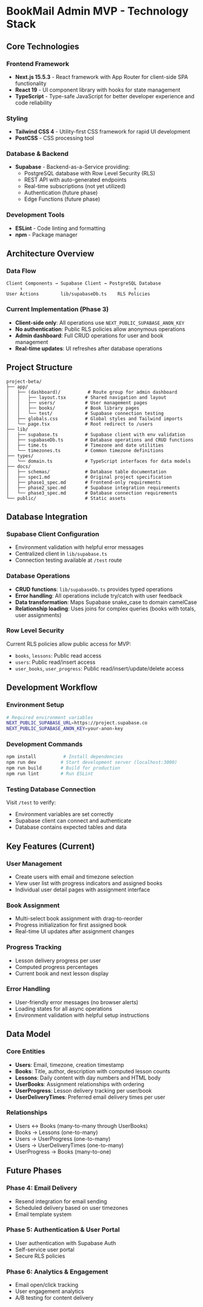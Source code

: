 # BookMail Admin MVP - Technology Stack

## Core Technologies

### Frontend Framework
- **Next.js 15.5.3** - React framework with App Router for client-side SPA functionality
- **React 19** - UI component library with hooks for state management
- **TypeScript** - Type-safe JavaScript for better developer experience and code reliability

### Styling
- **Tailwind CSS 4** - Utility-first CSS framework for rapid UI development
- **PostCSS** - CSS processing tool

### Database & Backend
- **Supabase** - Backend-as-a-Service providing:
  - PostgreSQL database with Row Level Security (RLS)
  - REST API with auto-generated endpoints
  - Real-time subscriptions (not yet utilized)
  - Authentication (future phase)
  - Edge Functions (future phase)

### Development Tools
- **ESLint** - Code linting and formatting
- **npm** - Package manager

## Architecture Overview

### Data Flow
```
Client Components → Supabase Client → PostgreSQL Database
     ↑                    ↑                    ↑
User Actions        lib/supabaseDb.ts    RLS Policies
```

### Current Implementation (Phase 3)
- **Client-side only**: All operations use `NEXT_PUBLIC_SUPABASE_ANON_KEY`
- **No authentication**: Public RLS policies allow anonymous operations
- **Admin dashboard**: Full CRUD operations for user and book management
- **Real-time updates**: UI refreshes after database operations

## Project Structure

```
project-beta/
├── app/
│   ├── (dashboard)/          # Route group for admin dashboard
│   │   ├── layout.tsx       # Shared navigation and layout
│   │   ├── users/           # User management pages
│   │   ├── books/           # Book library pages
│   │   └── test/            # Supabase connection testing
│   ├── globals.css          # Global styles and Tailwind imports
│   └── page.tsx             # Root redirect to /users
├── lib/
│   ├── supabase.ts          # Supabase client with env validation
│   ├── supabaseDb.ts        # Database operations and CRUD functions
│   ├── time.ts              # Timezone and date utilities
│   └── timezones.ts         # Common timezone definitions
├── types/
│   └── domain.ts            # TypeScript interfaces for data models
├── docs/
│   ├── schemas/             # Database table documentation
│   ├── spec1.md             # Original project specification
│   ├── phase1_spec.md       # Frontend-only requirements
│   ├── phase2_spec.md       # Supabase integration requirements
│   └── phase3_spec.md       # Database connection requirements
└── public/                  # Static assets
```

## Database Integration

### Supabase Client Configuration
- Environment validation with helpful error messages
- Centralized client in `lib/supabase.ts`
- Connection testing available at `/test` route

### Database Operations
- **CRUD functions**: `lib/supabaseDb.ts` provides typed operations
- **Error handling**: All operations include try/catch with user feedback
- **Data transformation**: Maps Supabase snake_case to domain camelCase
- **Relationship loading**: Uses joins for complex queries (books with totals, user assignments)

### Row Level Security
Current RLS policies allow public access for MVP:
- `books`, `lessons`: Public read access
- `users`: Public read/insert access
- `user_books`, `user_progress`: Public read/insert/update/delete access

## Development Workflow

### Environment Setup
```bash
# Required environment variables
NEXT_PUBLIC_SUPABASE_URL=https://project.supabase.co
NEXT_PUBLIC_SUPABASE_ANON_KEY=your-anon-key
```

### Development Commands
```bash
npm install          # Install dependencies
npm run dev         # Start development server (localhost:3000)
npm run build       # Build for production
npm run lint        # Run ESLint
```

### Testing Database Connection
Visit `/test` to verify:
- Environment variables are set correctly
- Supabase client can connect and authenticate
- Database contains expected tables and data

## Key Features (Current)

### User Management
- Create users with email and timezone selection
- View user list with progress indicators and assigned books
- Individual user detail pages with assignment interface

### Book Assignment
- Multi-select book assignment with drag-to-reorder
- Progress initialization for first assigned book
- Real-time UI updates after assignment changes

### Progress Tracking
- Lesson delivery progress per user
- Computed progress percentages
- Current book and next lesson display

### Error Handling
- User-friendly error messages (no browser alerts)
- Loading states for all async operations
- Environment validation with helpful setup instructions

## Data Model

### Core Entities
- **Users**: Email, timezone, creation timestamp
- **Books**: Title, author, description with computed lesson counts
- **Lessons**: Daily content with day numbers and HTML body
- **UserBooks**: Assignment relationships with ordering
- **UserProgress**: Lesson delivery tracking per user/book
- **UserDeliveryTimes**: Preferred email delivery times per user

### Relationships
- Users ↔ Books (many-to-many through UserBooks)
- Books → Lessons (one-to-many)
- Users → UserProgress (one-to-many)
- Users → UserDeliveryTimes (one-to-many)
- UserProgress → Books (many-to-one)

## Future Phases

### Phase 4: Email Delivery
- Resend integration for email sending
- Scheduled delivery based on user timezones
- Email template system

### Phase 5: Authentication & User Portal
- User authentication with Supabase Auth
- Self-service user portal
- Secure RLS policies

### Phase 6: Analytics & Engagement
- Email open/click tracking
- User engagement analytics
- A/B testing for content delivery